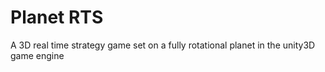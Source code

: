 # Planet RTS
 A 3D real time strategy game set on a fully rotational planet in the unity3D game engine
